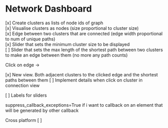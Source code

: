 # Network Dashboard

[x] Create clusters as lists of node ids of graph  
[x] Visualise clusters as nodes (size proportional to cluster size)  
[x] Edge between two clusters that are connected (edge width proportional to num of unique paths)  
[x] Slider that sets the minimum cluster size to be displayed  
[ ] Slider that sets the max length of the shortest path between two clusters to make an edge between them (no more any path counts)  

Click on edge ->  

[x] New view. Both adjacent clusters to the clicked edge and the shortest paths between them
[ ] Implement details when click on cluster in connection view



[ ] Labels for sliders

suppress_callback_exceptions=True if i want to callback on an element that will be generated by other callback


Cross platform 
[ ]